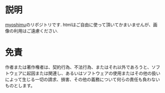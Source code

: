 # 説明
[myoshimu](https://myoshimu.github.io/myoshimu/)のリポジトリです.
htmlはご自由に使って頂いてかまいませんが、画像の利用はご遠慮ください.

# 免責
作者または著作権者は、契約行為、不法行為、またはそれ以外であろうと、ソフトウェアに起因または関連し、あるいはソフトウェアの使用またはその他の扱いによって生じる一切の請求、損害、その他の義務について何らの責任も負わないものとします。
